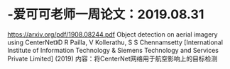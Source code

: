 # -爱可可老师一周论文：2019.08.31
https://arxiv.org/pdf/1908.08244.pdf
Object detection on aerial imagery using CenterNet》D R Pailla, V Kollerathu, S S Chennamsetty [International Institute of Information Technology & Siemens Technology and Services Private Limited] (2019)
内容：将CenterNet网络用于航空影响上的目标检测
